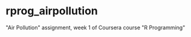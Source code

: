 rprog_airpollution
==================

"Air Pollution" assignment, week 1 of Coursera course "R Programming"
